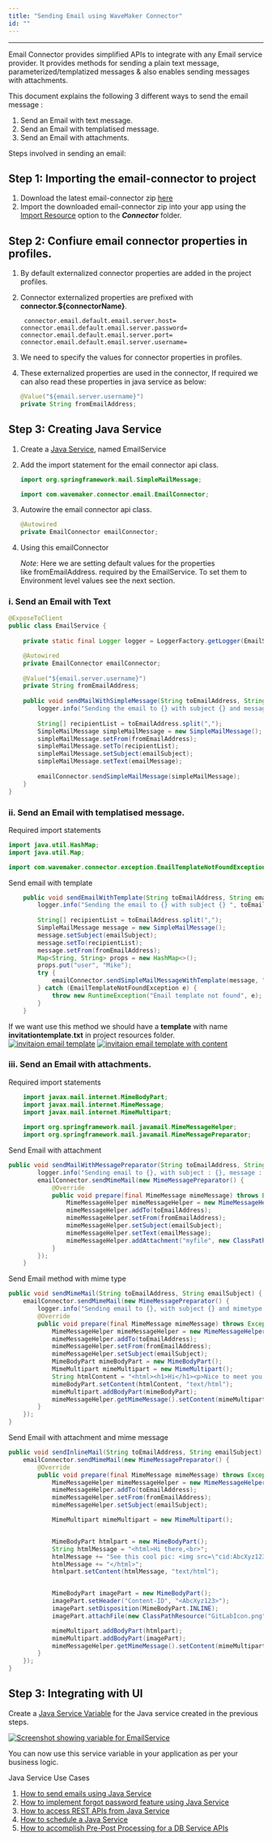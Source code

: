 ```yaml
---
title: "Sending Email using WaveMaker Connector"
id: ""
---
```

---

Email Connector provides simplified APIs to integrate with any Email service provider. It provides methods for sending a plain text message, parameterized/templatized messages & also enables sending messages with attachments. 

This document explains the following 3 different ways to send the email message :

1. Send an Email with text message.
1. Send an Email with templatised message.
1. Send an Email with attachments.

Steps involved in sending an email: 

## Step 1: Importing the email-connector to project

1. Download the latest email-connector zip [here](https://github.com/wavemaker/email-connector/releases)
1. Import the downloaded email-connector zip into your app using the [Import Resource](/learn/app-development/services/3rd-party-libraries) option to the **_Connector_** folder.

## Step 2: Confiure email connector properties in profiles.
1. By default externalized connector properties are added in the project profiles.
1. Connector externalized properties are prefixed with **connector.${connectorName}**.
    
    `
    connector.email.default.email.server.host=
    connector.email.default.email.server.password=
    connector.email.default.email.server.port=
    connector.email.default.email.server.username=`

1. We need to specify the values for connector properties in profiles.
1. These externalized properties are used in the connector, If required we can also read these properties in java service as below:
  
    ```Java  
    @Value("${email.server.username}")
    private String fromEmailAddress;    

    ```


## Step 3: Creating Java Service

1. Create a [Java Service](/learn/app-development/services/java-services/java-service/#creating-a-java-service), named EmailService
1. Add the import statement for the email connector api class.
    ```java
   import org.springframework.mail.SimpleMailMessage;
   
   import com.wavemaker.connector.email.EmailConnector;
   
    ```
1. Autowire the email connector api class.
    ```java
   @Autowired
   private EmailConnector emailConnector;
   
    ```
   
1. Using this emailConnector 
   
   _Note_: Here we are setting default values for the properties like fromEmailAddress. required by the EmailService. To set them to Environment level values see the next section.
### i. Send an Email with Text

```java
@ExposeToClient
public class EmailService {
    
    private static final Logger logger = LoggerFactory.getLogger(EmailService.class);

    @Autowired
    private EmailConnector emailConnector;
    
    @Value("${email.server.username}")
    private String fromEmailAddress;
    
    public void sendMailWithSimpleMessage(String toEmailAddress, String emailSubject, String emailMessage) {
        logger.info("Sending the email to {} with subject {} and message {}", toEmailAddress, emailSubject, emailMessage);
        
        String[] recipientList = toEmailAddress.split(",");
        SimpleMailMessage simpleMailMessage = new SimpleMailMessage();
        simpleMailMessage.setFrom(fromEmailAddress);
        simpleMailMessage.setTo(recipientList);
        simpleMailMessage.setSubject(emailSubject);
        simpleMailMessage.setText(emailMessage);
        
        emailConnector.sendSimpleMailMessage(simpleMailMessage);
    }
}
```

### ii. Send an Email with templatised message. 
   Required import statements

```java
import java.util.HashMap;
import java.util.Map;

import com.wavemaker.connector.exception.EmailTemplateNotFoundException;
```
Send email with template
     
```java
    public void sendEmailWithTemplate(String toEmailAddress, String emailSubject) {
        logger.info("Sending the email to {} with subject {} ", toEmailAddress, emailSubject);
        
        String[] recipientList = toEmailAddress.split(",");
        SimpleMailMessage message = new SimpleMailMessage();
        message.setSubject(emailSubject);
        message.setTo(recipientList);
        message.setFrom(fromEmailAddress);
        Map<String, String> props = new HashMap<>();
        props.put("user", "Mike");
        try {
            emailConnector.sendSimpleMailMessageWithTemplate(message, "templates/invitationtemplate", props);
        } catch (EmailTemplateNotFoundException e) {
            throw new RuntimeException("Email template not found", e);
        }
    }
```
    
If we want use this method we should have a **template** with name **invitationtemplate.txt** in project resources folder.
    [![invitaion email template](/learn/assets/emailTemplateFileLocation.png)](/learn/assets/emailTemplateFileLocation.png)
    [![invitaion email template with content](/learn/assets/emailTemplate.png)](/learn/assets/emailTemplate.png)
    
### iii. Send an Email with attachments.
        
Required import statements
        
```java
    import javax.mail.internet.MimeBodyPart;
    import javax.mail.internet.MimeMessage;
    import javax.mail.internet.MimeMultipart;
    
    import org.springframework.mail.javamail.MimeMessageHelper;
    import org.springframework.mail.javamail.MimeMessagePreparator;
```
    
Send Email with attachment
        
```java
public void sendMailWithMessagePreparator(String toEmailAddress, String emailSubject, String emailMessage) {
        logger.info("Sending email to {}, with subject : {}, message : {} and mimetype content", toEmailAddress, emailSubject, emailMessage);
        emailConnector.sendMimeMail(new MimeMessagePreparator() {
            @Override
            public void prepare(final MimeMessage mimeMessage) throws Exception {
                MimeMessageHelper mimeMessageHelper = new MimeMessageHelper(mimeMessage, true, "UTF-8");
                mimeMessageHelper.addTo(toEmailAddress);
                mimeMessageHelper.setFrom(fromEmailAddress);
                mimeMessageHelper.setSubject(emailSubject);
                mimeMessageHelper.setText(emailMessage);
                mimeMessageHelper.addAttachment("myfile", new ClassPathResource("GitLabIcon.png"));
            }
        });
    }
```

Send Email method with mime type
        
```java
public void sendMimeMail(String toEmailAddress, String emailSubject) {
    emailConnector.sendMimeMail(new MimeMessagePreparator() {
        logger.info("Sending email to {}, with subject {} and mimetype content", toEmailAddress, emailSubject);
        @Override
        public void prepare(final MimeMessage mimeMessage) throws Exception {
            MimeMessageHelper mimeMessageHelper = new MimeMessageHelper(mimeMessage, true, "UTF-8");
            mimeMessageHelper.addTo(toEmailAddress);
            mimeMessageHelper.setFrom(fromEmailAddress);
            mimeMessageHelper.setSubject(emailSubject);
            MimeBodyPart mimeBodyPart = new MimeBodyPart();
            MimeMultipart mimeMultipart = new MimeMultipart();
            String htmlContent = "<html><h1>Hi</h1><p>Nice to meet you!</p></html>";
            mimeBodyPart.setContent(htmlContent, "text/html");
            mimeMultipart.addBodyPart(mimeBodyPart);
            mimeMessageHelper.getMimeMessage().setContent(mimeMultipart);
        }
    });
}
```
   
Send Email with attachment and mime message
   
   ```java
   public void sendInlineMail(String toEmailAddress, String emailSubject) {
       emailConnector.sendMimeMail(new MimeMessagePreparator() {
           @Override
           public void prepare(final MimeMessage mimeMessage) throws Exception {
               MimeMessageHelper mimeMessageHelper = new MimeMessageHelper(mimeMessage, true, "UTF-8");
               mimeMessageHelper.addTo(toEmailAddress);
               mimeMessageHelper.setFrom(fromEmailAddress);
               mimeMessageHelper.setSubject(emailSubject);

               MimeMultipart mimeMultipart = new MimeMultipart();


               MimeBodyPart htmlpart = new MimeBodyPart();
               String htmlMessage = "<html>Hi there,<br>";
               htmlMessage += "See this cool pic: <img src=\"cid:AbcXyz123\" />";
               htmlMessage += "</html>";
               htmlpart.setContent(htmlMessage, "text/html");


               MimeBodyPart imagePart = new MimeBodyPart();
               imagePart.setHeader("Content-ID", "<AbcXyz123>");
               imagePart.setDisposition(MimeBodyPart.INLINE);
               imagePart.attachFile(new ClassPathResource("GitLabIcon.png").getFile());

               mimeMultipart.addBodyPart(htmlpart);
               mimeMultipart.addBodyPart(imagePart);
               mimeMessageHelper.getMimeMessage().setContent(mimeMultipart);
           }
       });
   }
   ```  

## Step 3: Integrating with UI

Create a [Java Service Variable](/learn/assets/var_sel.png) for the Java service created in the previous steps.

[![Screenshot showing variable for EmailService](/learn/assets/email_java_var.png)](/learn/assets/email_java_var.png)

You can now use this service variable in your application as per your business logic.


Java Service Use Cases

1. [How to send emails using Java Service](/learn/how-tos/sending-email-using-java-service/)
1. [How to implement forgot password feature using Java Service](/learn/how-tos/implementing-forgot-password-feature-using-java-service/)
1. [How to access REST APIs from Java Service](/learn/how-tos/accessing-rest-apis-java-service/)
1. [How to schedule a Java Service](/learn/how-tos/scheduling-java-service/)
1. [How to accomplish Pre-Post Processing for a DB Service APIs](/learn/how-tos/pre-post-processing-db-service-apis/)
